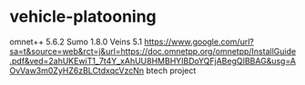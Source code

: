 # vehicle-platooning


omnet++ 5.6.2
Sumo 1.8.0
Veins 5.1
https://www.google.com/url?sa=t&source=web&rct=j&url=https://doc.omnetpp.org/omnetpp/InstallGuide.pdf&ved=2ahUKEwiT1_7t4Y_xAhUU8HMBHYIBDoYQFjABegQIBBAG&usg=AOvVaw3m0ZyHZ6zBLCtdxqcVzcNn
btech project
